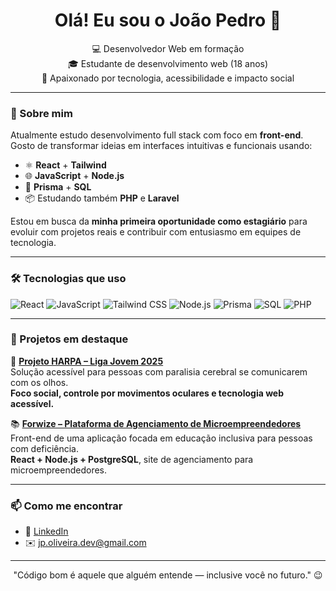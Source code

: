 <h1 align="center">Olá! Eu sou o João Pedro 👋</h1>

<p align="center">
  💻 Desenvolvedor Web em formação <br>
  🎓 Estudante de desenvolvimento web (18 anos) <br>
  🚀 Apaixonado por tecnologia, acessibilidade e impacto social
</p>

---

### 🧠 Sobre mim

Atualmente estudo desenvolvimento full stack com foco em **front-end**.  
Gosto de transformar ideias em interfaces intuitivas e funcionais usando:

- ⚛️ **React** + **Tailwind**  
- 🌐 **JavaScript** + **Node.js**  
- 💽 **Prisma** + **SQL**  
- 📦 Estudando também **PHP** e **Laravel**

Estou em busca da **minha primeira oportunidade como estagiário** para evoluir com projetos reais e contribuir com entusiasmo em equipes de tecnologia.

---

### 🛠️ Tecnologias que uso

![React](https://img.shields.io/badge/-React-20232A?style=for-the-badge&logo=react)
![JavaScript](https://img.shields.io/badge/-JavaScript-F7DF1E?style=for-the-badge&logo=javascript&logoColor=black)
![Tailwind CSS](https://img.shields.io/badge/-Tailwind-38B2AC?style=for-the-badge&logo=tailwind-css)
![Node.js](https://img.shields.io/badge/-Node.js-339933?style=for-the-badge&logo=node.js)
![Prisma](https://img.shields.io/badge/-Prisma-2D3748?style=for-the-badge&logo=prisma)
![SQL](https://img.shields.io/badge/-SQL-4479A1?style=for-the-badge&logo=mysql)
![PHP](https://img.shields.io/badge/-PHP-777BB4?style=for-the-badge&logo=php)

---

### 📌 Projetos em destaque

🧠 [**Projeto HARPA – Liga Jovem 2025**](https://github.com/Jpoliveira-dev/projeto-liga-jovem)  
Solução acessível para pessoas com paralisia cerebral se comunicarem com os olhos.  
**Foco social, controle por movimentos oculares e tecnologia web acessível.**

📚 [**Forwize – Plataforma de Agenciamento de Microempreendedores**](https://github.com/Jpoliveira-dev/forwize-frontend)  
Front-end de uma aplicação focada em educação inclusiva para pessoas com deficiência.  
**React + Node.js + PostgreSQL**, site de agenciamento para microempreendedores.

---

### 📫 Como me encontrar

- 💼 [LinkedIn](https://www.linkedin.com/in/jo%C3%A3o-pedro-de-lima-oliveira-478814361/)
- ✉️ jp.oliveira.dev@gmail.com

---

<p align="center">
  "Código bom é aquele que alguém entende — inclusive você no futuro." 😉
</p>
